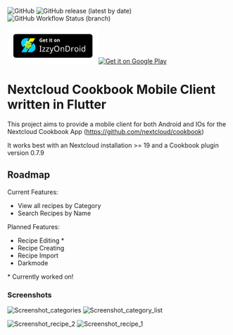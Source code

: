 ![GitHub](https://img.shields.io/github/license/Teifun2/nextcloud-cookbook-flutter) ![GitHub release (latest by date)](https://img.shields.io/github/v/release/Teifun2/nextcloud-cookbook-flutter) ![GitHub Workflow Status (branch)](https://img.shields.io/github/workflow/status/Teifun2/nextcloud-cookbook-flutter/Build/master)

[<img src="assets/IzzyOnDroid.png" alt="IzyyDroid" height="80px" />](https://apt.izzysoft.de/fdroid/index/apk/com.nextcloud_cookbook_flutter)[<img src="https://play.google.com/intl/en_us/badges/static/images/badges/en_badge_web_generic.png" alt="Get it on Google Play" height="80px" />](https://play.google.com/store/apps/details?id=com.nextcloud_cookbook_flutter&hl=en&pcampaignid=pcampaignidMKT-Other-global-all-co-prtnr-py-PartBadge-Mar2515-1)


# Nextcloud Cookbook Mobile Client written in Flutter

This project aims to provide a mobile client for both Android and IOs for the Nextcloud Cookbook App (https://github.com/nextcloud/cookbook)

It works best with an Nextcloud installation >= 19 and a Cookbook plugin version 0.7.9


## Roadmap

Current Features:
- View all recipes by Category
- Search Recipes by Name

Planned Features:
- Recipe Editing *
- Recipe Creating
- Recipe Import
- Darkmode

\* Currently worked on!

### Screenshots

<img src="https://user-images.githubusercontent.com/7461832/91664922-899d6400-eaf2-11ea-8120-3222bd5b5363.png" alt="Screenshot_categories" width="300px" />    <img src="https://user-images.githubusercontent.com/7461832/91664920-8904cd80-eaf2-11ea-9bb3-62e0b41f85c0.png" alt="Screenshot_category_list" width="300px" />

<img src="https://user-images.githubusercontent.com/7461832/91664923-8a35fa80-eaf2-11ea-9bfe-6ed8edc41b49.png" alt="Screenshot_recipe_2" width="300px" />    <img src="https://user-images.githubusercontent.com/7461832/91664918-873b0a00-eaf2-11ea-86a6-e30fde4c98a9.png" alt="Screenshot_recipe_1" width="300px" />

